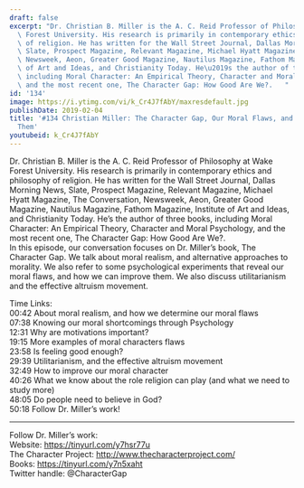 ```yaml
---
draft: false
excerpt: "Dr. Christian B. Miller is the A. C. Reid Professor of Philosophy at Wake\
  \ Forest University. His research is primarily in contemporary ethics and philosophy\
  \ of religion. He has written for the Wall Street Journal, Dallas Morning News,\
  \ Slate, Prospect Magazine, Relevant Magazine, Michael Hyatt Magazine, The Conversation,\
  \ Newsweek, Aeon, Greater Good Magazine, Nautilus Magazine, Fathom Magazine, Institute\
  \ of Art and Ideas, and Christianity Today. He\u2019s the author of three books,\
  \ including Moral Character: An Empirical Theory, Character and Moral Psychology,\
  \ and the most recent one, The Character Gap: How Good Are We?.   "
id: '134'
image: https://i.ytimg.com/vi/k_Cr4J7fAbY/maxresdefault.jpg
publishDate: 2019-02-04
title: '#134 Christian Miller: The Character Gap, Our Moral Flaws, and How to Improve
  Them'
youtubeid: k_Cr4J7fAbY
---
```

<div class="timelinks">

Dr. Christian B. Miller is the A. C. Reid Professor of Philosophy at Wake Forest University. His research is primarily in contemporary ethics and philosophy of religion. He has written for the Wall Street Journal, Dallas Morning News, Slate, Prospect Magazine, Relevant Magazine, Michael Hyatt Magazine, The Conversation, Newsweek, Aeon, Greater Good Magazine, Nautilus Magazine, Fathom Magazine, Institute of Art and Ideas, and Christianity Today. He’s the author of three books, including Moral Character: An Empirical Theory, Character and Moral Psychology, and the most recent one, The Character Gap: How Good Are We?.   
In this episode, our conversation focuses on Dr. Miller’s book, The Character Gap. We talk about moral realism, and alternative approaches to morality. We also refer to some psychological experiments that reveal our moral flaws, and how we can improve them. We also discuss utilitarianism and the effective altruism movement.  

Time Links:  
<time>00:42</time> About moral realism, and how we determine our moral flaws  
<time>07:38</time> Knowing our moral shortcomings through Psychology                             
<time>12:31</time> Why are motivations important?             
<time>19:15</time> More examples of moral characters flaws          
<time>23:58</time> Is feeling good enough?     
<time>29:39</time> Utilitarianism, and the effective altruism movement           
<time>32:49</time> How to improve our moral character      
<time>40:26</time> What we know about the role religion can play (and what we need to study more)      
<time>48:05</time> Do people need to believe in God?    
<time>50:18</time> Follow Dr. Miller’s work!

---

Follow Dr. Miller’s work:  
Website: https://tinyurl.com/y7hsr77u  
The Character Project: http://www.thecharacterproject.com/  
Books: https://tinyurl.com/y7n5xaht  
Twitter handle: @CharacterGap
</div>

